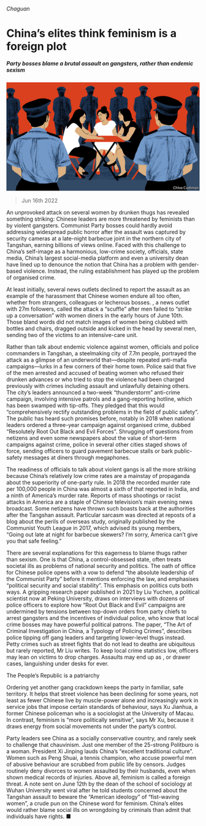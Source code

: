 ###### Chaguan

# China’s elites think feminism is a foreign plot 

##### Party bosses blame a brutal assault on gangsters, rather than endemic sexism 

![image](images/20220618_CND000.jpg) 

> Jun 16th 2022 

An unprovoked attack on several women by drunken thugs has revealed something striking: Chinese leaders are more threatened by feminists than by violent gangsters. Communist Party bosses could hardly avoid addressing widespread public horror after the assault was captured by security cameras at a late-night barbecue joint in the northern city of Tangshan, earning billions of views online. Faced with this challenge to China’s self-image as a harmonious, low-crime society, officials, state media, China’s largest social-media platform and even a university dean have lined up to denounce the notion that China has a problem with gender-based violence. Instead, the ruling establishment has played up the problem of organised crime.

At least initially, several news outlets declined to report the assault as an example of the harassment that Chinese women endure all too often, whether from strangers, colleagues or lecherous bosses. , a news outlet with 27m followers, called the attack a “scuffle” after men failed to “strike up a conversation” with women diners in the early hours of June 10th. Those bland words did not match images of women being clubbed with bottles and chairs, dragged outside and kicked in the head by several men, sending two of the victims to an intensive-care unit. 

Rather than talk about endemic violence against women, officials and police commanders in Tangshan, a steelmaking city of 7.7m people, portrayed the attack as a glimpse of an underworld that—despite repeated anti-mafia campaigns—lurks in a few corners of their home town. Police said that five of the men arrested and accused of beating women who refused their drunken advances or who tried to stop the violence had been charged previously with crimes including assault and unlawfully detaining others. The city’s leaders announced a two-week “thunderstorm” anti-crime campaign, involving intensive patrols and a gang-reporting hotline, which has been swamped with tip-offs. They pledged that this would “comprehensively rectify outstanding problems in the field of public safety”. The public has heard such promises before, notably in 2018 when national leaders ordered a three-year campaign against organised crime, dubbed “Resolutely Root Out Black and Evil Forces”. Shrugging off questions from netizens and even some newspapers about the value of short-term campaigns against crime, police in several other cities staged shows of force, sending officers to guard pavement barbecue stalls or bark public-safety messages at diners through megaphones.

The readiness of officials to talk about violent gangs is all the more striking because China’s relatively low crime rates are a mainstay of propaganda about the superiority of one-party rule. In 2018 the recorded murder rate per 100,000 people in China was almost a sixth of that reported in India, and a ninth of America’s murder rate. Reports of mass shootings or racist attacks in America are a staple of Chinese television’s main evening news broadcast. Some netizens have thrown such boasts back at the authorities after the Tangshan assault. Particular sarcasm was directed at reposts of a blog about the perils of overseas study, originally published by the Communist Youth League in 2017, which advised its young members, “Going out late at night for barbecue skewers? I’m sorry, America can’t give you that safe feeling.”

There are several explanations for this eagerness to blame thugs rather than sexism. One is that China, a control-obsessed state, often treats societal ills as problems of national security and politics. The oath of office for Chinese police opens with a vow to defend “the absolute leadership of the Communist Party” before it mentions enforcing the law, and emphasises “political security and social stability”. This emphasis on politics cuts both ways. A gripping research paper published in 2021 by Liu Yuchen, a political scientist now at Peking University, draws on interviews with dozens of police officers to explore how “Root Out Black and Evil” campaigns are undermined by tensions between top-down orders from party chiefs to arrest gangsters and the incentives of individual police, who know that local crime bosses may have powerful political patrons. The paper, “The Art of Criminal Investigation in China, a Typology of Policing Crimes”, describes police tipping off gang leaders and targeting lower-level thugs instead. Petty crimes such as street fights that do not lead to deaths are ubiquitous but rarely reported, Mr Liu writes. To keep local crime statistics low, officers may lean on victims to drop charges. Assaults may end up as , or drawer cases, languishing under desks for ever.

The People’s Republic is a patriarchy

Ordering yet another gang crackdown keeps the party in familiar, safe territory. It helps that street violence has been declining for some years, not least as fewer Chinese live by muscle-power alone and increasingly work in service jobs that impose certain standards of behaviour, says Xu Jianhua, a former Chinese policeman who is a sociologist at the University of Macau. In contrast, feminism is “more politically sensitive”, says Mr Xu, because it draws energy from social movements not under the party’s control.

Party leaders see China as a socially conservative country, and rarely seek to challenge that chauvinism. Just one member of the 25-strong Politburo is a woman. President Xi Jinping lauds China’s “excellent traditional culture”. Women such as Peng Shuai, a tennis champion, who accuse powerful men of abusive behaviour are scrubbed from public life by censors. Judges routinely deny divorces to women assaulted by their husbands, even when shown medical records of injuries. Above all, feminism is called a foreign threat. A note sent on June 12th by the dean of the school of sociology at Wuhan University went viral after he told students concerned about the Tangshan assault to beware the “American ideology” of “fist-waving women”, a crude pun on the Chinese word for feminism. China’s elites would rather blame social ills on wrongdoing by criminals than admit that individuals have rights. ■






